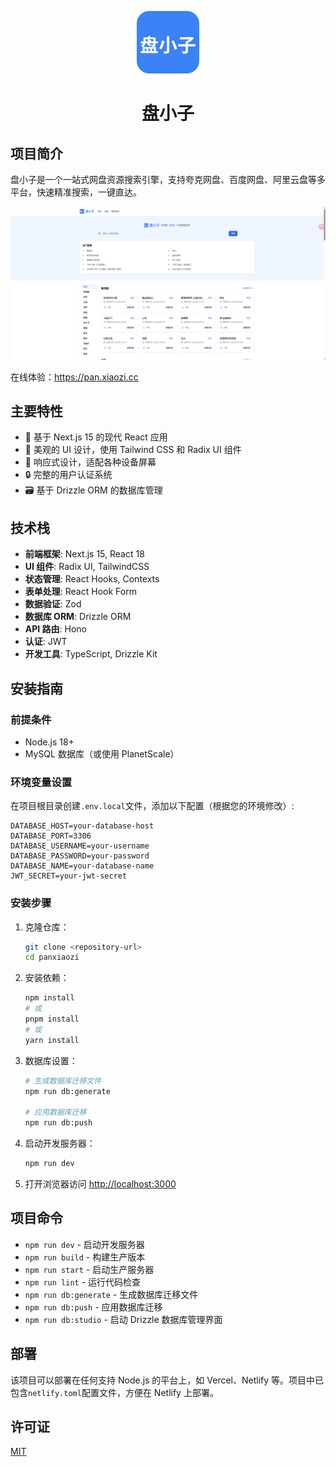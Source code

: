 <p align="center">
  <img src="./public/logos/logo.svg" width="100" height="100">
</p>
<h1 align="center">盘小子</h1>

## 项目简介

盘小子是一个一站式网盘资源搜索引擎，支持夸克网盘、百度网盘、阿里云盘等多平台，快速精准搜索，一键直达。

<p align="center">
  <img src="./screenshot/home.png">
</p>


在线体验：https://pan.xiaozi.cc

## 主要特性

- 🚀 基于 Next.js 15 的现代 React 应用
- 🎨 美观的 UI 设计，使用 Tailwind CSS 和 Radix UI 组件
- 📱 响应式设计，适配各种设备屏幕
- 🔒 完整的用户认证系统
- 🗃️ 基于 Drizzle ORM 的数据库管理

## 技术栈

- **前端框架**: Next.js 15, React 18
- **UI 组件**: Radix UI, TailwindCSS
- **状态管理**: React Hooks, Contexts
- **表单处理**: React Hook Form
- **数据验证**: Zod
- **数据库 ORM**: Drizzle ORM
- **API 路由**: Hono
- **认证**: JWT
- **开发工具**: TypeScript, Drizzle Kit

## 安装指南

### 前提条件

- Node.js 18+
- MySQL 数据库（或使用 PlanetScale）

### 环境变量设置

在项目根目录创建`.env.local`文件，添加以下配置（根据您的环境修改）:

```
DATABASE_HOST=your-database-host
DATABASE_PORT=3306
DATABASE_USERNAME=your-username
DATABASE_PASSWORD=your-password
DATABASE_NAME=your-database-name
JWT_SECRET=your-jwt-secret
```

### 安装步骤

1. 克隆仓库：

   ```bash
   git clone <repository-url>
   cd panxiaozi
   ```

2. 安装依赖：

   ```bash
   npm install
   # 或
   pnpm install
   # 或
   yarn install
   ```

3. 数据库设置：

   ```bash
   # 生成数据库迁移文件
   npm run db:generate

   # 应用数据库迁移
   npm run db:push
   ```

4. 启动开发服务器：

   ```bash
   npm run dev
   ```

5. 打开浏览器访问 [http://localhost:3000](http://localhost:3000)

## 项目命令

- `npm run dev` - 启动开发服务器
- `npm run build` - 构建生产版本
- `npm run start` - 启动生产服务器
- `npm run lint` - 运行代码检查
- `npm run db:generate` - 生成数据库迁移文件
- `npm run db:push` - 应用数据库迁移
- `npm run db:studio` - 启动 Drizzle 数据库管理界面

## 部署

该项目可以部署在任何支持 Node.js 的平台上，如 Vercel、Netlify 等。项目中已包含`netlify.toml`配置文件，方便在 Netlify 上部署。

## 许可证

[MIT](LICENSE)
